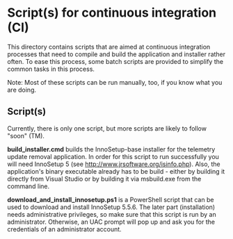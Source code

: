 # Script(s) for continuous integration (CI)

This directory contains scripts that are aimed at continuous integration
processes that need to compile and build the application and installer rather
often. To ease this process, some batch scripts are provided to simplify the
common tasks in this process.

Note: Most of these scripts can be run manually, too, if you know what you are
doing.


## Script(s)

Currently, there is only one script, but more scripts are likely to follow
"soon" (TM).

**build_installer.cmd** builds the InnoSetup-base installer for the telemetry
update removal application. In order for this script to run successfully you
will need InnoSetup 5 (see <http://www.jrsoftware.org/isinfo.php>). Also, the
application's binary executable already has to be build - either by building
it directly from Visual Studio or by building it via msbuild.exe from the
command line.

**download_and_install_innosetup.ps1** is a PowerShell script that can be used
to download and install InnoSetup 5.5.6. The later part (installation) needs
administrative privileges, so make sure that this script is run by an
administrator. Otherwise, an UAC prompt will pop up and ask you for the
credentials of an administrator account.
